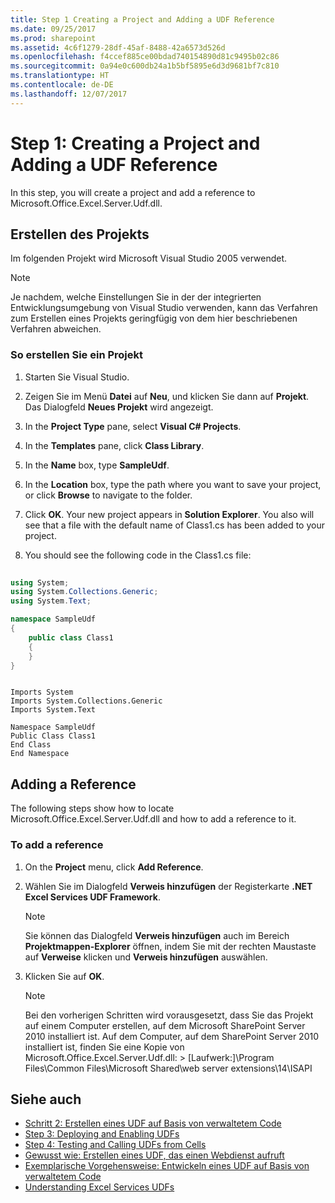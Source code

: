 ```yaml
---
title: Step 1 Creating a Project and Adding a UDF Reference
ms.date: 09/25/2017
ms.prod: sharepoint
ms.assetid: 4c6f1279-28df-45af-8488-42a6573d526d
ms.openlocfilehash: f4ccef885ce00bdad740154890d81c9495b02c86
ms.sourcegitcommit: 0a94e0c600db24a1b5bf5895e6d3d9681bf7c810
ms.translationtype: HT
ms.contentlocale: de-DE
ms.lasthandoff: 12/07/2017
---
```

# <a name="step-1-creating-a-project-and-adding-a-udf-reference"></a>Step 1: Creating a Project and Adding a UDF Reference

In this step, you will create a project and add a reference to Microsoft.Office.Excel.Server.Udf.dll. 
  
    
    


## <a name="creating-the-project"></a>Erstellen des Projekts

Im folgenden Projekt wird Microsoft Visual Studio 2005 verwendet.
  
> [!NOTE]
> Je nachdem, welche Einstellungen Sie in der der integrierten Entwicklungsumgebung von Visual Studio verwenden, kann das Verfahren zum Erstellen eines Projekts geringfügig von dem hier beschriebenen Verfahren abweichen. 
  
    
    


### <a name="to-create-a-project"></a>So erstellen Sie ein Projekt


1. Starten Sie Visual Studio.
    
  
2. Zeigen Sie im Menü **Datei** auf **Neu**, und klicken Sie dann auf **Projekt**. Das Dialogfeld **Neues Projekt** wird angezeigt.
    
  
3. In the **Project Type** pane, select **Visual C# Projects**.
    
  
4. In the **Templates** pane, click **Class Library**.
    
  
5. In the **Name** box, type **SampleUdf**.
    
  
6. In the **Location** box, type the path where you want to save your project, or click **Browse** to navigate to the folder.
    
  
7. Click **OK**. Your new project appears in **Solution Explorer**. You also will see that a file with the default name of Class1.cs has been added to your project.
    
  
8. You should see the following code in the Class1.cs file:
    
```cs
  
using System;
using System.Collections.Generic;
using System.Text;

namespace SampleUdf
{
    public class Class1
    {
    }
}
```


```VB.net
  
Imports System
Imports System.Collections.Generic
Imports System.Text

Namespace SampleUdf
Public Class Class1
End Class
End Namespace
```


## <a name="adding-a-reference"></a>Adding a Reference

The following steps show how to locate Microsoft.Office.Excel.Server.Udf.dll and how to add a reference to it. 
  
    
    

### <a name="to-add-a-reference"></a>To add a reference


1. On the **Project** menu, click **Add Reference**.
    
  
2. Wählen Sie im Dialogfeld **Verweis hinzufügen** der Registerkarte **.NET** **Excel Services UDF Framework**.
    
    > [!NOTE]
    > Sie können das Dialogfeld **Verweis hinzufügen** auch im Bereich **Projektmappen-Explorer** öffnen, indem Sie mit der rechten Maustaste auf **Verweise** klicken und **Verweis hinzufügen** auswählen. 

3. Klicken Sie auf **OK**.
    
    > [!NOTE]
    > Bei den vorherigen Schritten wird vorausgesetzt, dass Sie das Projekt auf einem Computer erstellen, auf dem Microsoft SharePoint Server 2010 installiert ist. Auf dem Computer, auf dem SharePoint Server 2010 installiert ist, finden Sie eine Kopie von Microsoft.Office.Excel.Server.Udf.dll: > [Laufwerk:]\\Program Files\\Common Files\\Microsoft Shared\\web server extensions\\14\\ISAPI 

## <a name="see-also"></a>Siehe auch

- [Schritt 2: Erstellen eines UDF auf Basis von verwaltetem Code](step-2-creating-a-managed-code-udf.md)
- [Step 3: Deploying and Enabling UDFs](step-3-deploying-and-enabling-udfs.md)
- [Step 4: Testing and Calling UDFs from Cells](step-4-testing-and-calling-udfs-from-cells.md)
- [Gewusst wie: Erstellen eines UDF, das einen Webdienst aufruft](how-to-create-a-udf-that-calls-a-web-service.md)
- [Exemplarische Vorgehensweise: Entwickeln eines UDF auf Basis von verwaltetem Code](walkthrough-developing-a-managed-code-udf.md)
- [Understanding Excel Services UDFs](understanding-excel-services-udfs.md)
